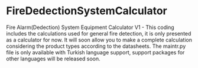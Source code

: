 # FireDedectionSystemCalculator
Fire Alarm(Dedection) System Equipment Calculator
V1 - This coding includes the calculations used for general fire detection, it is only presented as a calculator for now. It will soon allow you to make a complete calculation considering the product types according to the datasheets.
The maintr.py file is only available with Turkish language support, support packages for other languages will be released soon.
